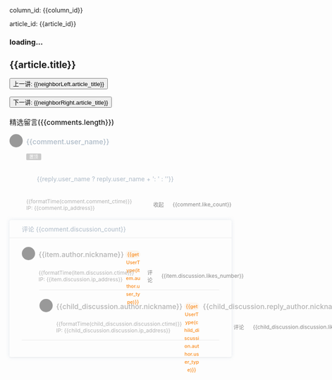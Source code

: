 <p>column_id: {{column_id}}</p>
<p>article_id: {{article_id}}</p>

<h3 v-if="loading">loading...</h3>

<h2>{{article.title}}</h2>
<div v-html="article.content"></div>
<div>
  <button @click="jump(column_id, neighborLeft.id, 'prev')">上一讲: {{neighborLeft.article_title}}</button>
  <br />
  <br />
  <button @click="jump(column_id, neighborRight.id, 'next')">下一讲: {{neighborRight.article_title}}</button>
</div>

<div class="comments-wrap">
  <div class="index_comments">精选留言({{comments.length}})</div>
  <div v-for="comment in comments" :key="comment.id" class="comment_panel">
    <div class="comment_main">
      <div class="avatar" :class="comment.is_pvip ? 'avatar-pvip' : ''" style="width: 30px; height: 30px;">
        <!-- TODO 图片懒加载 -->
        <!-- <img class="avatar-img" /> -->
        <img class="avatar" :src="comment.user_header" />
        <i v-if="comment.is_pvip" class="iconfont icon-vip-fill pvip-logo"></i>
      </div>
      <div class="comment_info">
        <div class="user_name">{{comment.user_name}}</div>
        <div class="comment_topTag" v-if="comment.comment_is_top">置顶</div>
        <div class="comment_content" v-html="comment.comment_content"></div>
        <div class="comment_replies" v-if="comment.replies && comment.replies.length" v-for="reply in comment.replies">
          <p class="comment_reply_content">{{reply.user_name ? reply.user_name + ': ' : ''}}<span v-html="reply.content"></span></p>
        </div>
        <div class="comment_control">
          <div>
            <div class="comment_ctime">{{formatTime(comment.comment_ctime)}}</div>
            <div class="comment_ctime" v-if="comment.ip_address">IP: {{comment.ip_address}}</div>
          </div>
          <div class="comment_actions">
            <div class="comment_btnComment" :class="comment.expand ? 'comment_btnComment_on' : ''" @click="toggleDiscussion(comment)">
              <span class="iconfont icon-message"></span>
              <span v-if="comment.expand">收起</span>
              <template v-else>
                <span v-if="comment.discussion_count > 0">{{comment.discussion_count}}</span>
              </template>
            </div>
            <div class="comment_btnPraise" :class="comment.had_liked ? 'comment_btnPraise_on' : ''">
              <span class="iconfont icon-praise"></span>
              <span v-if="comment.like_count > 0">{{comment.like_count}}</span>
            </div>
          </div>
        </div>
      </div>
    </div>
    <div class="comment_nest_wrap" v-if="comment.expand">
      <div class="comment_nest_title">评论 {{comment.discussion_count}}</div>
      <div class="comment_nest_list">
        <div class="comment_nest_rootItem" v-for="item in comment.discussions" :key="item.discussion.id">
          <div class="comment_nest_commentRoot">
            <div class="avatar" :class="item.author.is_pvip ? 'avatar-pvip' : ''" style="width: 30px; height: 30px;">
              <img class="avatar" :src="item.author.avatar" />
              <i v-if="item.author.is_pvip" class="iconfont icon-vip-fill pvip-logo"></i>
            </div>
            <div class="comment_nest_info">
              <div class="comment_nest_userInfo">
                <div class="comment_nest_userInfo_userName">{{item.author.nickname}}</div>
                <div class="comment_nest_userInfo_mark" v-if="getUserType(item.author.user_type)">{{getUserType(item.author.user_type)}}</div>
              </div>
              <div class="comment_nest_discussion_content" v-html="item.discussion.discussion_content"></div>
              <div class="comment_control">
                <div>
                  <div class="comment_ctime">{{formatTime(item.discussion.ctime)}}</div>
                  <div class="comment_ctime" v-if="item.discussion.ip_address">IP: {{item.discussion.ip_address}}</div>
                </div>
                <div class="comment_actions">
                  <div class="comment_btnComment">
                    <span class="iconfont icon-message"></span>评论
                  </div>
                  <div class="comment_btnPraise" :class="item.discussion.is_liked ? 'comment_btnPraise_on' : ''">
                    <span class="iconfont icon-praise"></span>
                    <span v-if="item.discussion.likes_number > 0">{{item.discussion.likes_number}}</span>
                  </div>
                </div>
              </div>
            </div>
          </div>
          <div class="comment_nest_commentChildWrap" v-if="item.child_discussion_number > 0">
            <div class="comment_nest_commentChildItem" v-for="child_discussion in item.child_discussions" :key="child_discussion.discussion.id">
              <div class="avatar" :class="child_discussion.author.is_pvip ? 'avatar-pvip' : ''" style="width: 30px; height: 30px;">
                <img class="avatar" :src="child_discussion.author.avatar" />
                <i v-if="child_discussion.author.is_pvip" class="iconfont icon-vip-fill pvip-logo"></i>
              </div>
              <div class="comment_nest_info">
                <div class="comment_nest_userInfo">
                  <div class="comment_nest_userInfo_userName">{{child_discussion.author.nickname}}</div>
                  <div class="comment_nest_userInfo_mark" v-if="getUserType(child_discussion.author.user_type)">{{getUserType(child_discussion.author.user_type)}}</div>
                  <div class="comment_nest_toIcon iconfont icon-arrow-right-filling" style="margin-left: 4px; margin-right: 4px;font-size: 12px;"></div>
                  <div class="comment_nest_userInfo_userName">{{child_discussion.reply_author.nickname}}</div>
                  <div class="comment_nest_userInfo_mark" v-if="getUserType(child_discussion.reply_author.user_type)">{{getUserType(child_discussion.reply_author.user_type)}}</div>
                </div>
                <div class="comment_nest_discussion_content" v-html="child_discussion.discussion.discussion_content"></div>
                <div class="comment_control">
                  <div>
                    <div class="comment_ctime">{{formatTime(child_discussion.discussion.ctime)}}</div>
                    <div class="comment_ctime" v-if="child_discussion.discussion.ip_address">IP: {{child_discussion.discussion.ip_address}}</div>
                  </div>
                  <div class="comment_actions">
                    <div class="comment_btnComment">
                      <span class="iconfont icon-message"></span>评论
                    </div>
                    <div class="comment_btnPraise" :class="child_discussion.discussion.is_liked ? 'comment_btnPraise_on' : ''">
                      <span class="iconfont icon-praise"></span>
                      <span v-if="child_discussion.discussion.likes_number > 0">{{child_discussion.discussion.likes_number}}</span>
                    </div>
                  </div>
                </div>
              </div>
            </div>
          </div>
        </div>
      </div>
    </div>
  </div>
</div>

<script setup>
import { ref, computed, onMounted, nextTick } from 'vue'
import { useRoute, useRouter } from 'vue-router'
import axios from 'axios'
import hljs from 'highlight.js'
// import 'highlight.js/styles/github.css'
import 'highlight.js/styles/atom-one-dark.css'

const route = useRoute()
const router = useRouter()
const loading = ref(false)
const article = ref({})
const neighborLeft = computed(() => {
  return article.value?.neighbors?.left || {}
})
const neighborRight = computed(() => {
  return article.value?.neighbors?.right || {}
})
const comments = computed(() => {
  // return (article.value?.comments || []).map(item => ({ ...item, expand: false }))
  return article.value?.comments || []
})

const { column_id, article_id } = route.query
// const baseUrl = window.location.protocol + '//' + window.location.host
const baseUrl = '/study'

function getArticle(column_id, article_id) {
  return new Promise((resolve, reject) => {
    axios({
      url: `${baseUrl}/geektime/column/list/${column_id}/${article_id}.json`,
      method: 'GET'
    }).then(res => {
      console.log('[getArticle] axios then:', res)
      const { status, data } = res
      if (status === 200 && data) {
        data.comments = (data.comments || []).map(item => ({ ...item, expand: false }))
        resolve(data)
      } else {
        alert('[getArticle] axios status:' + status)
        reject(res)
      }
    }).catch(err => {
      console.error('[getArticle] axios catch:', err)
      alert('[getArticle] catch error:' + err.message)
      reject(err)
    })
  })
}

async function jump(column_id, article_id, action) {
  if (!article_id) {
    if (action === 'prev') {
      alert('已经是第一讲')
    } else if (action === 'next') {
      alert('已经是最后一讲')
    }
    return
  }

  article.value = await getArticle(column_id, article_id)
  nextTick(() => {
    hljs.highlightAll()
  })

  // window.scroll({
  //   top: 0,
  //   behavior: 'smooth'
  // })
  // window.scrollTo({
  //   top: 0,
  //   behavior: 'smooth'
  // })

  router.replace({
    path: '/geektime/column/article',
    query: {
      column_id,
      article_id
    }
  })
  // window.location.href = `./article.html?column_id=${column_id}&article_id=${article_id}`
}

function getUserType(user_type) {
  const typeMap = {
    2: '作者',
    4: '编辑',
    8: '编辑',
  }
  return typeMap[user_type] || ''
}

function formatTime(time) {
  const _t = new Date(time * 1000)
  const y = _t.getFullYear()
  const M = _t.getMonth() + 1
  const d = _t.getDate()
  const h = _t.getHours()
  const m = _t.getMinutes()
  const s = _t.getSeconds()
  return [
    [
      y,
      M >= 10 ? M : '0' + M,
      d >= 10 ? d : '0' + d,
    ].join('-'),
    [
      h >= 10 ? h : '0' + h,
      m >= 10 ? m : '0' + m,
      s >= 10 ? s : '0' + s,
    ].join(':'),
  ].join(' ')
}

function toggleDiscussion(comment) {
  if (comment.discussion_count > 0) {
    comment.expand = !comment.expand
  }
}

onMounted(async () => {
  loading.value = true
  article.value = await getArticle(column_id, article_id)
  loading.value = false
  // console.log(article.value)
  nextTick(() => {
    hljs.highlightAll()
  })
})
</script>

<style>
video {
  max-width: 100%;
}

.comments-wrap {
  margin-top: 20px;
}
.index_comments {
  font-size: 16px;
  /* color: #404040; */
  color: var(--c-text);
  font-weight: 500;
  -webkit-font-smoothing: antialiased;
  position: relative;
  z-index: 1;
  margin-bottom: 1rem;
}
.comment_panel {
  margin-bottom: 20px;
  border-bottom: 1px solid #e9e9e999;
  color: #adbac7;
}
.comment_main {
  display: flex;
}
.avatar {
  position: relative;
  flex-shrink: 0;
  border-radius: 50%;
  background-color: #999;
}
.avatar.avatar-pvip {
  padding: 2px;
  border: 0.5px solid #fdd397;
}
.avatar-img {
  display: block;
  -o-object-fit: contain;
  object-fit: contain;
  width: 100%;
  height: 100%;
  border-radius: 50%;
}
.pvip-logo {
  position: absolute;
  right: -1px;
  bottom: 0;
  width: 13px;
  height: 13px;
  color: #fdd397;
}
.comment_info {
  flex-grow: 1;
  margin-left: 0.5rem;
  padding-bottom: 20px;
}
.user_name {
  font-size: 16px;
  font-weight: 500;
  /* color: #3d464d; */
  color: var(--c-text);
  -webkit-font-smoothing: antialiased;
  line-height: 34px;
}
.comment_topTag {
  width: 34px;
  height: 15px;
  line-height: 15px;
  overflow: hidden;
  font-size: 10px;
  color: #fff;
  background: #cbcbcb;
  text-align: center;
  display: inline-block;
  border-radius: 2px;
  vertical-align: top;
  margin-top: 10px;
  font-weight: 400;
}
.comment_content {
  margin-top: 12px;
  /* color: #505050; */
  color: var(--c-text-lighter);
  -webkit-font-smoothing: antialiased;
  font-size: 14px;
  font-weight: 400;
  white-space: pre-wrap;
  word-break: break-all;
  line-height: 24px;
}
.comment_replies {
  margin-top: 10px;
  border-radius: 4px;
  /* background-color: #f6f7fb; */
  background-color: var(--c-details-bg);
}
.comment_reply_content {
  /* color: #505050; */
  color: var(--c-text-lighter);
  -webkit-font-smoothing: antialiased;
  font-size: 14px;
  font-weight: 400;
  white-space: pre-wrap;
  word-break: break-word;
  padding: 20px 20px 20px 24px;
}

.comment_control {
  display: flex;
  align-items: center;
  justify-content: space-between;
  margin-top: 15px;
}
.comment_ctime {
  margin-right: 10px;
  font-size: 12px;
  color: #b2b2b2;
}
.comment_actions {
  display: flex;
  align-items: center;
  font-size: 12px;
  color: #888;
}
.discussion_count {
  margin-right: 44px;
}
.discussion_count,
.like_count {
  display: flex;
  align-items: center;
  cursor: pointer;
  -webkit-user-select: none;
  -moz-user-select: none;
  -ms-user-select: none;
  user-select: none;
}
.discussion_count:hover,
.like_count:hover {
  color: #fa8919;
}

.comment_nest_wrap {
  padding-bottom: 38px;
  border-radius: 4px;
  box-shadow: 0 0 8px 1px rgb(140 163 191 / 18%);
}
.comment_nest_title {
  padding: 10px 0 10px 28px;
  border-bottom: 1px solid #e9e9e9;
  font-size: 14px;
  font-weight: 400;
  /* color: #353535; */
  color: var(--c-text-lighter);
}
.comment_nest_list {
  padding: 0 28px;
}
.comment_nest_rootItem {
  width: 100%;
  margin-top: 20px;
  border-bottom: 1px solid #e9e9e9;
}
.comment_nest_commentRoot {
  display: flex;
}
.comment_nest_info {
  flex-grow: 1;
  margin-left: 0.5rem;
  padding-bottom: 14px;
}
.comment_nest_userInfo {
  display: flex;
  flex-direction: row;
  align-items: center;
}
.comment_nest_userInfo_userName {
  display: flex;
  align-items: center;
  line-height: 34px;
  font-size: 16px;
  font-weight: 500;
  color: rgb(178, 178, 178);
}
.comment_nest_userInfo_mark {
  width: 34px;
  height: 18px;
  margin-left: 4px;
  line-height: 18px;
  border-radius: 9px;
  font-size: 11px;
  font-weight: 500;
  text-align: center;
  color: #fa8919;
  background: #fbf5ee;
}
.comment_nest_discussion_content {
  margin-top: 10px;
  line-height: 24px;
  -webkit-font-smoothing: antialiased;
  white-space: pre-wrap;
  word-break: break-word;
  font-size: 14px;
  font-weight: 400;
  /* color: #505050; */
  color: var(--c-text-lighter);
}

.comment_actions {
  display: flex;
  align-items: center;
}
.comment_btnComment,
.comment_btnPraise {
  margin-left: 20px;
  display: flex;
  align-items: center;
  text-decoration: none;
  cursor: pointer;
  -webkit-user-select: none;
  -moz-user-select: none;
  -ms-user-select: none;
  user-select: none;
  font-size: 12px;
  font-weight: 400;
  color: #888;
}
.comment_btnComment.comment_btnComment_on,
.comment_btnPraise.comment_btnPraise_on {
  color: #fa8919;
}
.comment_btnComment:hover,
.comment_btnPraise:hover {
  color: #fa8919;
}

.comment_nest_commentChildWrap {
  margin-left: 40px;
}
.comment_nest_commentChildItem {
  display: flex;
  padding-top: 20px;
  border-top: 1px solid #e9e9e9;
  transition: border-top .3s ease;
}
</style>

